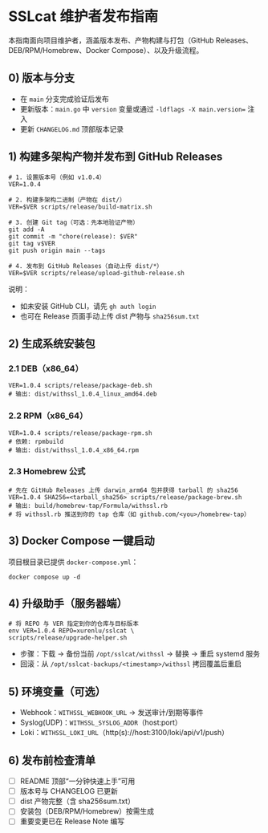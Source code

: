 # SSLcat 维护者发布指南

本指南面向项目维护者，涵盖版本发布、产物构建与打包（GitHub Releases、DEB/RPM/Homebrew、Docker Compose）、以及升级流程。

## 0) 版本与分支
- 在 `main` 分支完成验证后发布
- 更新版本：`main.go` 中 `version` 变量或通过 `-ldflags -X main.version=` 注入
- 更新 `CHANGELOG.md` 顶部版本记录

## 1) 构建多架构产物并发布到 GitHub Releases
```
# 1. 设置版本号（例如 v1.0.4）
VER=1.0.4

# 2. 构建多架构二进制（产物在 dist/）
VER=$VER scripts/release/build-matrix.sh

# 3. 创建 Git tag（可选：先本地验证产物）
git add -A
git commit -m "chore(release): $VER"
git tag v$VER
git push origin main --tags

# 4. 发布到 GitHub Releases（自动上传 dist/*）
VER=$VER scripts/release/upload-github-release.sh
```

说明：
- 如未安装 GitHub CLI，请先 `gh auth login`
- 也可在 Release 页面手动上传 dist 产物与 `sha256sum.txt`

## 2) 生成系统安装包
### 2.1 DEB（x86_64）
```
VER=1.0.4 scripts/release/package-deb.sh
# 输出: dist/withssl_1.0.4_linux_amd64.deb
```

### 2.2 RPM（x86_64）
```
VER=1.0.4 scripts/release/package-rpm.sh
# 依赖: rpmbuild
# 输出: dist/withssl_1.0.4_x86_64.rpm
```

### 2.3 Homebrew 公式
```
# 先在 GitHub Releases 上传 darwin_arm64 包并获得 tarball 的 sha256
VER=1.0.4 SHA256=<tarball_sha256> scripts/release/package-brew.sh
# 输出: build/homebrew-tap/Formula/withssl.rb
# 将 withssl.rb 推送到你的 tap 仓库（如 github.com/<you>/homebrew-tap）
```

## 3) Docker Compose 一键启动
项目根目录已提供 `docker-compose.yml`：
```
docker compose up -d
```

## 4) 升级助手（服务器端）
```
# 将 REPO 与 VER 指定到你的仓库与目标版本
env VER=1.0.4 REPO=xurenlu/sslcat \
scripts/release/upgrade-helper.sh
```
- 步骤：下载 → 备份当前 `/opt/sslcat/withssl` → 替换 → 重启 systemd 服务
- 回滚：从 `/opt/sslcat-backups/<timestamp>/withssl` 拷回覆盖后重启

## 5) 环境变量（可选）
- Webhook：`WITHSSL_WEBHOOK_URL` → 发送审计/到期等事件
- Syslog(UDP)：`WITHSSL_SYSLOG_ADDR`（host:port）
- Loki：`WITHSSL_LOKI_URL`（http(s)://host:3100/loki/api/v1/push）

## 6) 发布前检查清单
- [ ] README 顶部“一分钟快速上手”可用
- [ ] 版本号与 CHANGELOG 已更新
- [ ] dist 产物完整（含 sha256sum.txt）
- [ ] 安装包（DEB/RPM/Homebrew）按需生成
- [ ] 重要变更已在 Release Note 编写
